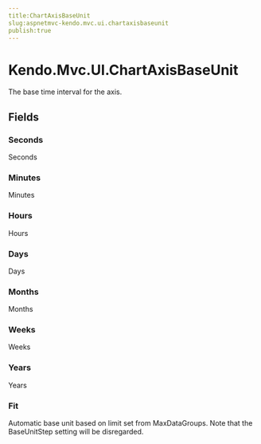 ```yaml
---
title:ChartAxisBaseUnit
slug:aspnetmvc-kendo.mvc.ui.chartaxisbaseunit
publish:true
---
```


# Kendo.Mvc.UI.ChartAxisBaseUnit
The base time interval for the axis.

## Fields
### Seconds
Seconds
### Minutes
Minutes
### Hours
Hours
### Days
Days
### Months
Months
### Weeks
Weeks
### Years
Years
### Fit
Automatic base unit based on limit set from MaxDataGroups.
            Note that the BaseUnitStep setting will be disregarded.




 
